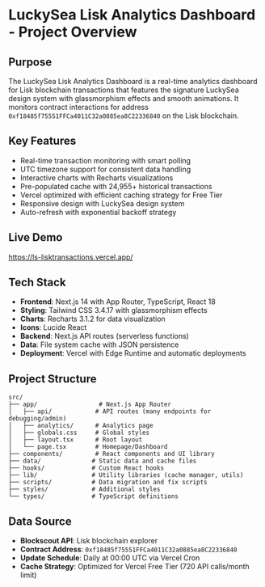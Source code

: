 # LuckySea Lisk Analytics Dashboard - Project Overview

## Purpose
The LuckySea Lisk Analytics Dashboard is a real-time analytics dashboard for Lisk blockchain transactions that features the signature LuckySea design system with glassmorphism effects and smooth animations. It monitors contract interactions for address `0xf18485f75551FFCa4011C32a0885ea8C22336840` on the Lisk blockchain.

## Key Features
- Real-time transaction monitoring with smart polling
- UTC timezone support for consistent data handling
- Interactive charts with Recharts visualizations
- Pre-populated cache with 24,955+ historical transactions
- Vercel optimized with efficient caching strategy for Free Tier
- Responsive design with LuckySea design system
- Auto-refresh with exponential backoff strategy

## Live Demo
https://ls-lisktransactions.vercel.app/

## Tech Stack
- **Frontend**: Next.js 14 with App Router, TypeScript, React 18
- **Styling**: Tailwind CSS 3.4.17 with glassmorphism effects
- **Charts**: Recharts 3.1.2 for data visualization
- **Icons**: Lucide React
- **Backend**: Next.js API routes (serverless functions)
- **Data**: File system cache with JSON persistence
- **Deployment**: Vercel with Edge Runtime and automatic deployments

## Project Structure
```
src/
├── app/                 # Next.js App Router
│   ├── api/            # API routes (many endpoints for debugging/admin)
│   ├── analytics/      # Analytics page
│   ├── globals.css     # Global styles
│   ├── layout.tsx      # Root layout
│   └── page.tsx        # Homepage/Dashboard
├── components/         # React components and UI library
├── data/              # Static data and cache files
├── hooks/             # Custom React hooks
├── lib/               # Utility libraries (cache manager, utils)
├── scripts/           # Data migration and fix scripts
├── styles/            # Additional styles
└── types/             # TypeScript definitions
```

## Data Source
- **Blockscout API**: Lisk blockchain explorer
- **Contract Address**: `0xf18485f75551FFCa4011C32a0885ea8C22336840`
- **Update Schedule**: Daily at 00:00 UTC via Vercel Cron
- **Cache Strategy**: Optimized for Vercel Free Tier (720 API calls/month limit)
